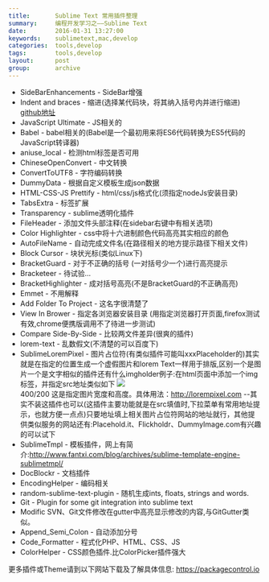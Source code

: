 ```yaml
---
title:       Sublime Text 常用插件整理
summary:     编程开发学习之——Sublime Text
date:        2016-01-31 13:27:00
keywords:    sublimetext,mac,develop
categories:  tools,develop
tags:        tools,develop
layout:      post
group:       archive
---
```


* SideBarEnhancements - SideBar增强
* Indent and braces - 缩进(选择某代码块，将其纳入括号内并进行缩进) [github地址](https://github.com/Epskampie/sublime_indent_and_braces)
* JavaScript Ultimate - JS相关的
* Babel - babel相关的(Babel是一个最初用来将ES6代码转换为ES5代码的JavaScript转译器)
* aniuse_local - 检测html标签是否可用
* ChineseOpenConvert - 中文转换
* ConvertToUTF8 - 字符编码转换
* DummyData - 根据自定义模板生成json数据
* HTML-CSS-JS Prettify - html/css/js格式化(须指定nodeJs安装目录)
* TabsExtra - 标签扩展
* Transparency - sublime透明化插件
* FileHeader - 添加文件头部注释(在sidebar右键中有相关选项)
* Color Highlighter - css中将十六进制颜色代码高亮其实相应的颜色
* AutoFileName - 自动完成文件名(在路径相关的地方提示路径下相关文件)
* Block Cursor - 块状光标(类似Linux下)
* BracketGuard - 对于不正确的括号 (一对括号少一个)进行高亮提示
* Bracketeer - 待试验...
* BracketHighlighter - 成对括号高亮(不是BracketGuard的不正确高亮)
* Emmet - 不用解释
* Add Folder To Project - 这名字很清楚了
* View In Brower - 指定各浏览器安装目录 (用指定浏览器打开页面,firefox测试有效,chrome便携版调用不了待进一步测试)
* Compare Side-By-Side - 比较两文件差异(很爽的插件)
* lorem-text - 乱数假文(不清楚的可以百度下)
* SublimeLoremPixel - 图片占位符(有类似插件可能叫xxxPlaceholder的)其实就是在指定的位置生成一个虚假图片和lorem Text一样用于排版,区别一个是图片一个是文字相似的插件还有什么imgholder例子:在html页面中添加一个img标签，并指定src地址类似如下
    <img src="http://lorempixel.com/400/200"> 
    <br />400/200 这是指定图片宽度和高度。具体用法：http://lorempixel.com    --其实不装这插件也可以(这插件主要功能就是在src填值时,下拉菜单有常用地址提示，也就方便一点点)只要地址填上相关图片占位符网站的地址就行，其他提供类似服务的网站还有:Placehold.it、Flickholdr、DummyImage.com有兴趣的可以试下
* SublimeTmpl - 模板插件，网上有简介:http://www.fantxi.com/blog/archives/sublime-template-engine-sublimetmpl/
* DocBlockr - 文档插件
* EncodingHelper - 编码相关
* random-sublime-text-plugin - 随机生成ints, floats, strings and words.
* Git - Plugin for some git integration into sublime text 
* Modific SVN、Git文件修改在gutter中高亮显示修改的内容,与GitGutter类似。
* Append_Semi_Colon - 自动添加分号
* Code_Formatter - 程式化PHP、HTML、CSS、JS
* ColorHelper - CSS颜色插件.比ColorPicker插件强大

更多插件或Theme请到以下网站下载及了解具体信息:
https://packagecontrol.io